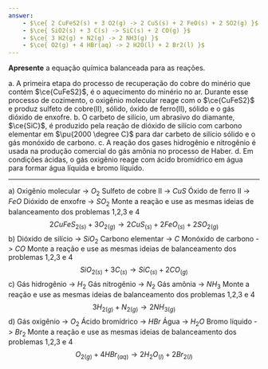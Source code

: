 ```yaml
---
answer:
    - $\ce{ 2 CuFeS2(s) + 3 O2(g) -> 2 CuS(s) + 2 FeO(s) + 2 SO2(g) }$
    - $\ce{ SiO2(s) + 3 C(s) -> SiC(s) + 2 CO(g) }$
    - $\ce{ 3 H2(g) + N2(g) -> 2 NH3(g) }$
    - $\ce{ O2(g) + 4 HBr(aq) -> 2 H2O(l) + 2 Br2(l) }$
---
```


**Apresente** a equação química balanceada para as reações.

a. A primeira etapa do processo de recuperação do cobre do minério que contém $\ce{CuFeS2}$, é o aquecimento do minério no ar. Durante esse processo de cozimento, o oxigênio molecular reage com o $\ce{CuFeS2}$ e produz sulfeto de cobre(II), sólido, óxido de ferro(II), sólido e o gás dióxido de enxofre.
b. O carbeto de silício, um abrasivo do diamante, $\ce{SiC}$, é produzido pela reação de dióxido de silício com carbono elementar em $\pu{2000 \degree C}$ para dar carbeto de silício sólido e o gás monóxido de carbono.
c. A reação dos gases hidrogênio e nitrogênio é usada na produção comercial do gás amônia no processo de Haber.
d. Em condições ácidas, o gás oxigênio reage com ácido bromídrico em água para formar água líquida e bromo líquido.

---

a)
Oxigênio molecular -> $O_{2}$
Sulfeto de cobre II -> $CuS$
Óxido de ferro II -> $FeO$
Dióxido de enxofre -> $SO_{2}$
Monte a reação e use as mesmas ideias de balanceamento dos problemas 1,2,3 e 4
$$2CuFeS_{2(s)}+3O_{2(g)}\to2CuS_{(s)}+2FeO_{(s)}+2SO_{2(g)}$$
b)
Dióxido de silício -> $SiO_{2}$
Carbono elementar -> $C$
Monóxido de carbono -> $CO$
Monte a reação e use as mesmas ideias de balanceamento dos problemas 1,2,3 e 4
$$SiO_{2(s)}+3C_{(s)}\to SiC_{(s)}+2CO_{(g)}$$
c)
Gás hidrogênio -> $H_{2}$
Gás nitrogênio -> $N_{2}$
Gás amônia -> $NH_{3}$
Monte a reação e use as mesmas ideias de balanceamento dos problemas 1,2,3 e 4
$$3H_{2(g)}+N_{2(g)}\to 2NH_{3(g)}$$
d)
Gás oxigênio -> $O_{2}$
Ácido bromídrico -> $HBr$
Água -> $H_{2}O$
Bromo líquido -> $Br_{2}$
Monte a reação e use as mesmas ideias de balanceamento dos problemas 1,2,3 e 4
$$O_{2(g)}+4HBr_{(aq)}\to 2H_{2}O_{(l)}+2Br_{2(l)}$$

